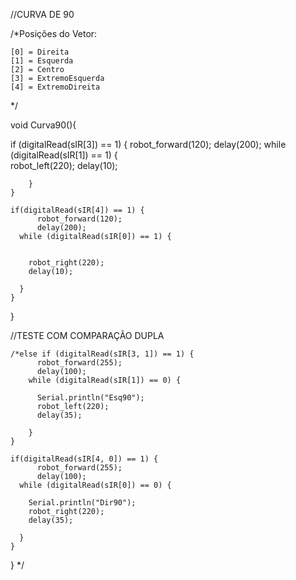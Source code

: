 //CURVA DE 90

  /*Posições do Vetor:

    [0] = Direita 
    [1] = Esquerda 
    [2] = Centro  
    [3] = ExtremoEsquerda 
    [4] = ExtremoDireita 
*/

void Curva90(){

  if (digitalRead(sIR[3]) == 1) { 
          robot_forward(120);
          delay(200);
        while (digitalRead(sIR[1]) == 1) {         
          robot_left(220);
          delay(10);

        }
    }

    if(digitalRead(sIR[4]) == 1) {
          robot_forward(120);
          delay(200);
      while (digitalRead(sIR[0]) == 1) {

        
        robot_right(220);
        delay(10);

      }
    }
}

//TESTE COM COMPARAÇÃO DUPLA

    /*else if (digitalRead(sIR[3, 1]) == 1) { 
          robot_forward(255);
          delay(100);
        while (digitalRead(sIR[1]) == 0) {

          Serial.println("Esq90");
          robot_left(220);
          delay(35);

        }
    }

    if(digitalRead(sIR[4, 0]) == 1) {
          robot_forward(255);
          delay(100);
      while (digitalRead(sIR[0]) == 0) {

        Serial.println("Dir90");
        robot_right(220);
        delay(35);

      }
    }
}
*/
